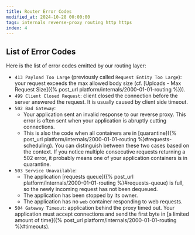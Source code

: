 ```yaml
---
title: Router Error Codes
modified_at: 2024-10-28 00:00:00
tags: internals reverse-proxy routing http https
index: 4
---
```


## List of Error Codes

Here is the list of error codes emitted by our routing layer:

* `413 Payload Too Large` (previously called `Request Entity Too Large`): your request exceeds the max allowed body size (cf. [Uploads - Max Request Size]({% post_url platform/internals/2000-01-01-routing %})).
* `499 Client Closed Request`: client closed the connection before the server
  answered the request. It is usually caused by client side timeout.
* `502 Bad Gateway`:
  * Your application sent an invalid response to our reverse proxy. This error
    is often sent when your application is abruptly cutting connections.
  * This is also the code when all containers are in [quarantine]({% post_url
    platform/internals/2000-01-01-routing %}#requests-scheduling). You can distinguish between these two cases based on the context. If you notice multiple consecutive requests returning a 502 error, it probably means one of your application containers is in quarantine.
* `503 Service Unavailable`:
  * The application [requests queue]({% post_url
    platform/internals/2000-01-01-routing %}#requests-queue) is full, so the
    newly incoming request has not been dequeued.
  * The application has been stopped by its owner.
  * The application has no `web` container responding to web requests.
* `504 Gateway Timeout`: application behind the proxy timed out. Your
  application must accept connections and send the first byte in [a limited
  amount of time]({% post_url platform/internals/2000-01-01-routing
  %}#timeouts).
